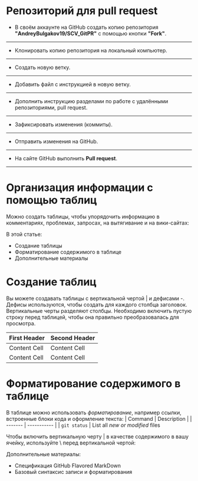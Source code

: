 # Репозиторий для **pull request**
* В своём аккаунте на GitHub создать копию репозитория **"AndreyBulgakov19/SCV_GitPR"** с помощью кнопки **"Fork"**.
---
* Клонировать копию репозитория на локальный компьютер.
---
* Создать новую ветку.
---
* Добавить файл с инструкцией в новую ветку.
---
* Дополнить инструкцию разделами по работе с удалёнными репозиториями, pull request.
---
* Зафиксировать изменения (коммиты).
---
* Отправить изменения на GitHub.
---
* На сайте GitHub выполнить **Pull request**.
---
# Организация информации с помощью таблиц

Можно создать таблицы, чтобы упорядочить информацию в комментариях, проблемах, запросах, на вытягивание и на вики-сайтах:

В этой статье:

* Создание таблицы
* Форматирование содержимого в таблице
* Дополнительные материалы

# Создание таблиц

Вы можете создавать таблицы с вертикальной чертой | и дефисами -. Дефисы используются, чтобы создать для каждого столбца заголовок. Вертикальные черты разделяют столбцы. Необходимо включить пустую строку перед таблицей, чтобы она правильно преобразовалась для просмотра.

| First Header | Second Header |
| ------------ | ------------- |
| Content Cell | Content Cell  |
| Content Cell | Content Cell  | 

# Форматирование содержимого в таблице

В таблице можно использовать *форматирование*, например ссылки, встроенные блоки кода и оформление текста:
| Command | Description |
| ------- | ----------- |
| `git status` | List all *new or modified* files

Чтобы включить вертикальную черту | в качестве содержимого в вашу ячейку, используйте \ перед вертикальной чертой:

Дополнительные материалы:
* Спецификация GitHub Flavored MarkDown
* Базовый синтаксис записи и форматирования